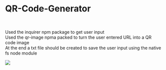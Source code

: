 # QR-Code-Generator
<br />
<p>
    Used the inquirer npm package to get user input <br />
    Used the qr-image npma packed to turn the user entered URL into a QR code image <br />
    At the end a txt file should be created to save the user input using the native fs node module <br />
</p>
<img src="https://shorturl.at/aprE3" />
